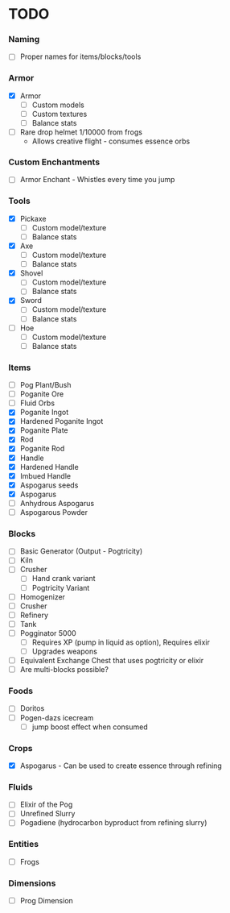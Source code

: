 # TODO

### Naming

- [ ] Proper names for items/blocks/tools

### Armor

- [x] Armor
  - [ ]  Custom models
  - [ ]  Custom textures
  - [ ]  Balance stats
- [ ] Rare drop helmet 1/10000 from frogs
  - Allows creative flight - consumes essence orbs

### Custom Enchantments

- [ ] Armor Enchant - Whistles every time you jump

### Tools

- [x] Pickaxe
  - [ ] Custom model/texture
  - [ ] Balance stats
- [x] Axe
  - [ ] Custom model/texture
  - [ ] Balance stats
- [x] Shovel
  - [ ] Custom model/texture
  - [ ] Balance stats
- [x] Sword
  - [ ] Custom model/texture
  - [ ] Balance stats
- [ ] Hoe
  - [ ] Custom model/texture
  - [ ] Balance stats

### Items

- [ ] Pog Plant/Bush
- [ ] Poganite Ore
- [ ] Fluid Orbs
- [x] Poganite Ingot
- [x] Hardened Poganite Ingot
- [x] Poganite Plate
- [x] Rod
- [x] Poganite Rod
- [x] Handle
- [x] Hardened Handle
- [x] Imbued Handle
- [x] Aspogarus seeds
- [x] Aspogarus
- [ ] Anhydrous Aspogarus
- [ ] Aspogarous Powder

### Blocks

- [ ] Basic Generator (Output - Pogtricity)
- [ ] Kiln
- [ ] Crusher
  - [ ] Hand crank variant
  - [ ] Pogtricity Variant
- [ ] Homogenizer
- [ ] Crusher
- [ ] Refinery
- [ ] Tank
- [ ] Pogginator 5000
  - [ ]  Requires XP (pump in liquid as option), Requires elixir
  - [ ]  Upgrades weapons
- [ ] Equivalent Exchange Chest that uses pogtricity or elixir
- [ ] Are multi-blocks possible?

### Foods

- [ ] Doritos
- [ ] Pogen-dazs icecream
  - [ ] jump boost effect when consumed

### Crops

- [x] Aspogarus - Can be used to create essence through refining

### Fluids

- [ ] Elixir of the Pog
- [ ] Unrefined Slurry
- [ ] Pogadiene (hydrocarbon byproduct from refining slurry)

### Entities

- [ ] Frogs

### Dimensions

- [ ] Prog Dimension
